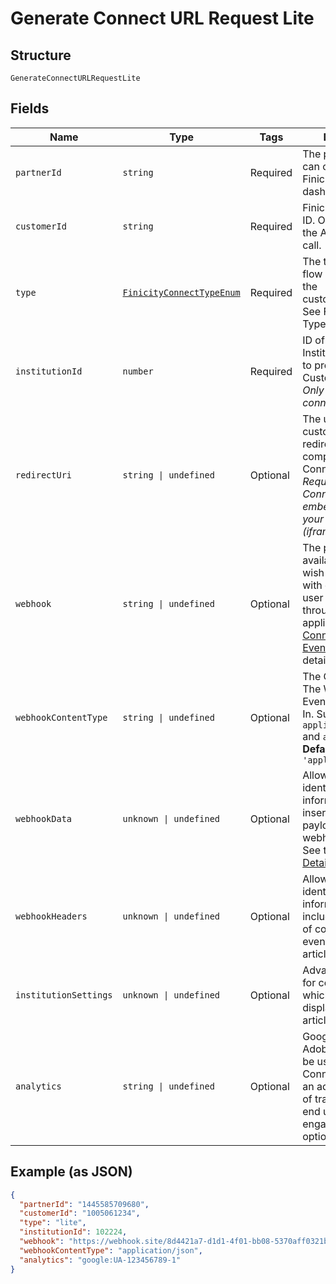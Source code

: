 
# Generate Connect URL Request Lite

## Structure

`GenerateConnectURLRequestLite`

## Fields

| Name | Type | Tags | Description |
|  --- | --- | --- | --- |
| `partnerId` | `string` | Required | The partner id you can obtain from your Finicity developer dashboard |
| `customerId` | `string` | Required | Finicity’s customer ID. Obtained from the Add Customer call. |
| `type` | [`FinicityConnectTypeEnum`](../../doc/models/finicity-connect-type-enum.md) | Required | The type of connect flow you want for the customer/consumer. See Finicity Connect Type For Definitions. |
| `institutionId` | `number` | Required | ID of the specific Institution login flow to present to the Customer/Consumer <br> *Only supported for connect type`lite`* |
| `redirectUri` | `string \| undefined` | Optional | The url that customers will be redirected to after completing Finicity Connect. <br> *Required unless Connect is embedded inside your application. (iframe)* |
| `webhook` | `string \| undefined` | Optional | The publicly available URL you wish to be notified with events as the user progresses through the application. See [Connect Webhook Event](https://docs.finicity.com/connect-webhooks/) for event details. |
| `webhookContentType` | `string \| undefined` | Optional | The Content Type The Webhooks Events Will Be Sent In. Supported Types `application/json` and `application/xml`<br>**Default**: `'application/json'` |
| `webhookData` | `unknown \| undefined` | Optional | Allows additional identifiable information to be inserted into the payload of connect webhook events. See this article for [Details](https://docs.finicity.com/connect-custom-webhook-data-and-headers/). |
| `webhookHeaders` | `unknown \| undefined` | Optional | Allows additional identifiable information to be included as headers of connect webhook event. See this article for [Details](https://docs.finicity.com/connect-custom-webhook-data-and-headers/). |
| `institutionSettings` | `unknown \| undefined` | Optional | Advanced options for configuration of which institutions to display in. See this article for [Details](https://docs.finicity.com/connect-institution-settings/) |
| `analytics` | `string \| undefined` | Optional | Google Analytics or Adobe Analytics can be used with Connect to provide an additional layer of transparency of end user engagement. This is optional. |

## Example (as JSON)

```json
{
  "partnerId": "1445585709680",
  "customerId": "1005061234",
  "type": "lite",
  "institutionId": 102224,
  "webhook": "https://webhook.site/8d4421a7-d1d1-4f01-bb08-5370aff0321b",
  "webhookContentType": "application/json",
  "analytics": "google:UA-123456789-1"
}
```

